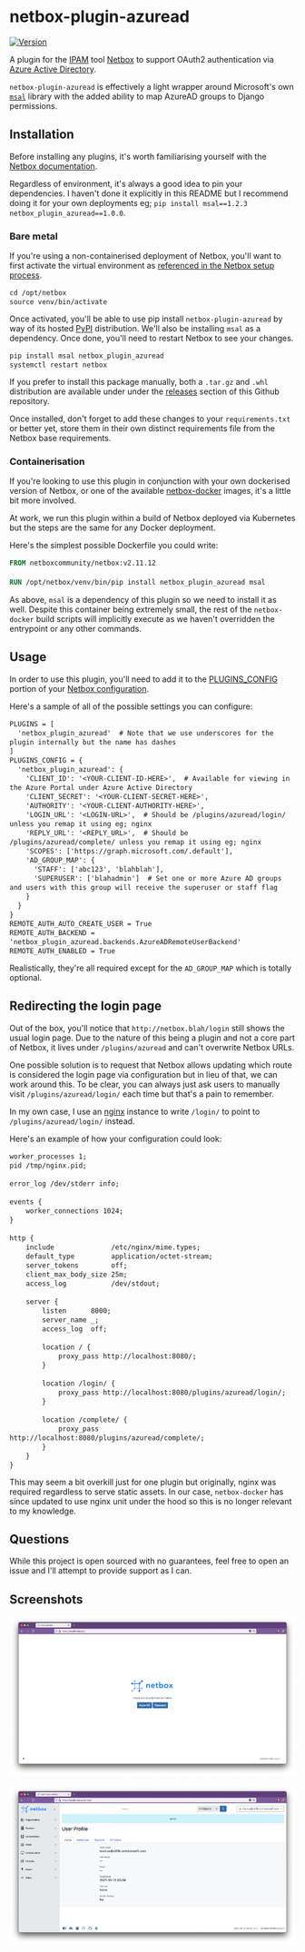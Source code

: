 # netbox-plugin-azuread

[![Version](https://img.shields.io/badge/version-1.1.0-informational.svg)](https://pypi.org/project/netbox-plugin-azuread/)

A plugin for the [IPAM](https://docs.microsoft.com/en-us/windows-server/networking/technologies/ipam/ipam-top) tool [Netbox](github.com/netbox-community/netbox) to support OAuth2 authentication via [Azure Active Directory](https://azure.microsoft.com/en-us/services/active-directory/).

`netbox-plugin-azuread` is effectively a light wrapper around Microsoft's own [`msal`](https://github.com/AzureAD/microsoft-authentication-library-for-python) library with the added ability to map AzureAD groups to Django permissions.

## Installation

Before installing any plugins, it's worth familiarising yourself with the [Netbox documentation](https://netbox.readthedocs.io/en/stable/).

Regardless of environment, it's always a good idea to pin your dependencies. I haven't done it explicitly in this README but I recommend doing it for your own deployments eg; `pip install msal==1.2.3 netbox_plugin_azuread==1.0.0`.

### Bare metal

If you're using a non-containerised deployment of Netbox, you'll want to first activate the virtual environment as [referenced in the Netbox setup process](https://netbox.readthedocs.io/en/stable/installation/3-netbox/#run-the-upgrade-script).

```shell
cd /opt/netbox
source venv/bin/activate
```

Once activated, you'll be able to use pip install `netbox-plugin-azuread` by way of its hosted [PyPI](https://pypi.org/) distribution. We'll also be installing `msal` as a dependency. Once done, you'll need to restart Netbox to see your changes.

```shell
pip install msal netbox_plugin_azuread
systemctl restart netbox
```

If you prefer to install this package manually, both a `.tar.gz` and `.whl` distribution are available under under the [releases](https://github.com/marcus-crane/netbox-plugin-azuread/releases) section of this Github repository.

Once installed, don't forget to add these changes to your `requirements.txt` or better yet, store them in their own distinct requirements file from the Netbox base requirements.

### Containerisation

If you're looking to use this plugin in conjunction with your own dockerised version of Netbox, or one of the available [netbox-docker](https://github.com/netbox-community/netbox-docker) images, it's a little bit more involved.

At work, we run this plugin within a build of Netbox deployed via Kubernetes but the steps are the same for any Docker deployment.

Here's the simplest possible Dockerfile you could write:

```dockerfile
FROM netboxcommunity/netbox:v2.11.12

RUN /opt/netbox/venv/bin/pip install netbox_plugin_azuread msal
```

As above, `msal` is a dependency of this plugin so we need to install it as well. Despite this container being extremely small, the rest of the `netbox-docker` build scripts will implicitly execute as we haven't overridden the entrypoint or any other commands.

## Usage

In order to use this plugin, you'll need to add it to the [PLUGINS_CONFIG](https://netbox.readthedocs.io/en/stable/configuration/optional-settings/#plugins_config) portion of your [Netbox configuration](https://netbox.readthedocs.io/en/stable/configuration/).

Here's a sample of all of the possible settings you can configure:

```shell
PLUGINS = [
  'netbox_plugin_azuread'  # Note that we use underscores for the plugin internally but the name has dashes
]
PLUGINS_CONFIG = {
  'netbox_plugin_azuread': {
    'CLIENT_ID': '<YOUR-CLIENT-ID-HERE>',  # Available for viewing in the Azure Portal under Azure Active Directory
    'CLIENT_SECRET': '<YOUR-CLIENT-SECRET-HERE>',
    'AUTHORITY': '<YOUR-CLIENT-AUTHORITY-HERE>',
    'LOGIN_URL': '<LOGIN-URL>',  # Should be /plugins/azuread/login/ unless you remap it using eg; nginx
    'REPLY_URL': '<REPLY_URL>',  # Should be /plugins/azuread/complete/ unless you remap it using eg; nginx
    'SCOPES': ['https://graph.microsoft.com/.default'],
    'AD_GROUP_MAP': {
      'STAFF': ['abc123', 'blahblah'],
      'SUPERUSER': ['blahadmin']  # Set one or more Azure AD groups and users with this group will receive the superuser or staff flag
    }
  }
}
REMOTE_AUTH_AUTO_CREATE_USER = True
REMOTE_AUTH_BACKEND = 'netbox_plugin_azuread.backends.AzureADRemoteUserBackend'
REMOTE_AUTH_ENABLED = True
```

Realistically, they're all required except for the `AD_GROUP_MAP` which is totally optional.

## Redirecting the login page

Out of the box, you'll notice that `http://netbox.blah/login` still shows the usual login page. Due to the nature of this being a plugin and not a core part of Netbox, it lives under `/plugins/azuread` and can't overwrite Netbox URLs.

One possible solution is to request that Netbox allows updating which route is considered the login page via configuration but in lieu of that, we can work around this. To be clear, you can always just ask users to manually visit `/plugins/azuread/login/` each time but that's a pain to remember.

In my own case, I use an [nginx](https://www.nginx.com/) instance to write `/login/` to point to `/plugins/azuread/login/` instead.

Here's an example of how your configuration could look:

```nginx
worker_processes 1;
pid /tmp/nginx.pid;

error_log /dev/stderr info;

events {
    worker_connections 1024;
}

http {
    include              /etc/nginx/mime.types;
    default_type         application/octet-stream;
    server_tokens        off;
    client_max_body_size 25m;
    access_log           /dev/stdout;

    server {
        listen      8000;
        server_name _;
        access_log  off;

        location / {
            proxy_pass http://localhost:8080/;
        }

        location /login/ {
            proxy_pass http://localhost:8080/plugins/azuread/login/;
        }

        location /complete/ {
            proxy_pass http://localhost:8080/plugins/azuread/complete/;
        }
    }
}
```

This may seem a bit overkill just for one plugin but originally, nginx was required regardless to serve static assets. In our case, `netbox-docker` has since updated to use nginx unit under the hood so this is no longer relevant to my knowledge.

## Questions

While this project is open sourced with no guarantees, feel free to open an issue and I'll attempt to provide support as I can.

## Screenshots

[![A slightly modified version of the Netbox login screen that shows two buttons. One is labelled Azure AD while the other is labelled Password](/docs/netbox-login.png)](/docs/netbox-login.png)

[![The normal Netbox login screen showing a logged in user, who has been created via OAuth with Azure AD](/docs/netbox-profile.png)](/docs/netbox-profile.png)
